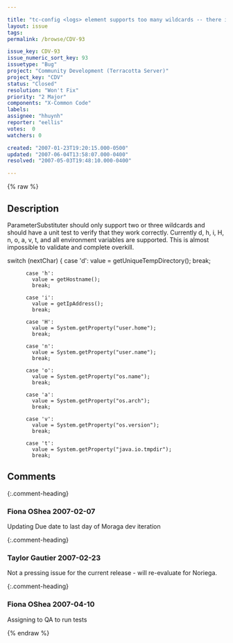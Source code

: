 ```yaml
---

title: "tc-config <logs> element supports too many wildcards -- there is no unit test for these wildcards nor is it even possible to tests all scenarios"
layout: issue
tags: 
permalink: /browse/CDV-93

issue_key: CDV-93
issue_numeric_sort_key: 93
issuetype: "Bug"
project: "Community Development (Terracotta Server)"
project_key: "CDV"
status: "Closed"
resolution: "Won't Fix"
priority: "2 Major"
components: "X-Common Code"
labels: 
assignee: "hhuynh"
reporter: "eellis"
votes:  0
watchers: 0

created: "2007-01-23T19:20:15.000-0500"
updated: "2007-06-04T13:58:07.000-0400"
resolved: "2007-05-03T19:48:10.000-0400"

---
```




{% raw %}



## Description

<div markdown="1" class="description">

ParameterSubstituter should only support two or three wildcards and should have a unit test to verify that they work correctly. Currently d, h, i, H, n, o, a, v, t, and all environment variables are supported. This is almost impossible to validate and complete overkill.


switch (nextChar) {
          case 'd':
            value = getUniqueTempDirectory();
            break;

          case 'h':
            value = getHostname();
            break;

          case 'i':
            value = getIpAddress();
            break;

          case 'H':
            value = System.getProperty("user.home");
            break;

          case 'n':
            value = System.getProperty("user.name");
            break;

          case 'o':
            value = System.getProperty("os.name");
            break;

          case 'a':
            value = System.getProperty("os.arch");
            break;

          case 'v':
            value = System.getProperty("os.version");
            break;

          case 't':
            value = System.getProperty("java.io.tmpdir");
            break;

</div>

## Comments


{:.comment-heading}
### **Fiona OShea** <span class="date">2007-02-07</span>

<div markdown="1" class="comment">

Updating Due date to last day of Moraga dev iteration

</div>


{:.comment-heading}
### **Taylor Gautier** <span class="date">2007-02-23</span>

<div markdown="1" class="comment">

Not a pressing issue for the current release - will re-evaluate for Noriega.

</div>


{:.comment-heading}
### **Fiona OShea** <span class="date">2007-04-10</span>

<div markdown="1" class="comment">

Assigning to QA to run tests

</div>



{% endraw %}
